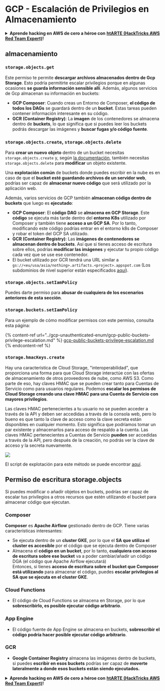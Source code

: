 # GCP - Escalación de Privilegios en Almacenamiento

<details>

<summary><strong>Aprende hacking en AWS de cero a héroe con</strong> <a href="https://training.hacktricks.xyz/courses/arte"><strong>htARTE (HackTricks AWS Red Team Expert)</strong></a><strong>!</strong></summary>

Otras formas de apoyar a HackTricks:

* Si quieres ver a tu **empresa anunciada en HackTricks** o **descargar HackTricks en PDF**, consulta los [**PLANES DE SUSCRIPCIÓN**](https://github.com/sponsors/carlospolop)!
* Consigue el [**merchandising oficial de PEASS & HackTricks**](https://peass.creator-spring.com)
* Descubre [**La Familia PEASS**](https://opensea.io/collection/the-peass-family), nuestra colección de [**NFTs exclusivos**](https://opensea.io/collection/the-peass-family)
* **Únete al** 💬 [**grupo de Discord**](https://discord.gg/hRep4RUj7f) o al [**grupo de Telegram**](https://t.me/peass) o **sígueme** en **Twitter** 🐦 [**@carlospolopm**](https://twitter.com/carlospolopm)**.**
* **Comparte tus trucos de hacking enviando PRs a los repositorios de GitHub de** [**HackTricks**](https://github.com/carlospolop/hacktricks) y [**HackTricks Cloud**](https://github.com/carlospolop/hacktricks-cloud).

</details>

## almacenamiento

### `storage.objects.get`

Este permiso te permite **descargar archivos almacenados dentro de Gcp Storage**. Esto podría permitirte escalar privilegios porque en algunas ocasiones **se guarda información sensible allí**. Además, algunos servicios de Gcp almacenan su información en buckets:

* **GCP Composer**: Cuando creas un Entorno de Composer, **el código de todos los DAGs** se guardará dentro de un **bucket**. Estas tareas pueden contener información interesante en su código.
* **GCR (Container Registry)**: La **imagen** de los contenedores se almacena dentro de **buckets**, lo que significa que si puedes leer los buckets podrás descargar las imágenes y **buscar fugas y/o código fuente**.

### `storage.objects.create`, `storage.objects.delete`

Para **crear un nuevo objeto** dentro de un bucket necesitas `storage.objects.create` y, según [la documentación](https://cloud.google.com/storage/docs/access-control/iam-permissions#object_permissions), también necesitas `storage.objects.delete` para **modificar** un objeto existente.

Una **explotación común** de buckets donde puedes escribir en la nube es en caso de que el **bucket esté guardando archivos de un servidor web**, podrías ser capaz de **almacenar nuevo código** que será utilizado por la aplicación web.

Además, varios servicios de GCP también **almacenan código dentro de buckets** que luego es **ejecutado**:

* **GCP Composer**: El **código DAG** se **almacena en GCP Storage**. Este **código** se ejecuta más tarde dentro del **entorno K8s** utilizado por Composer y también tiene **acceso a un GCP SA**. Por lo tanto, modificando este código podrías entrar en el entorno k8s de Composer y robar el token del GCP SA utilizado.
* **GCR (Container Registry)**: Las **imágenes de contenedores se almacenan dentro de buckets**. Así que si tienes acceso de escritura sobre ellos, podrías **modificar las imágenes** y ejecutar tu propio código cada vez que se use ese contenedor.
* El bucket utilizado por GCR tendrá una URL similar a `gs://<eu/usa/asia/nothing>.artifacts.<project>.appspot.com` (Los subdominios de nivel superior están especificados [aquí](https://cloud.google.com/container-registry/docs/pushing-and-pulling)).

### `storage.objects.setIamPolicy`

Puedes darte permiso para **abusar de cualquiera de los escenarios anteriores de esta sección**.

### **`storage.buckets.setIamPolicy`**

Para un ejemplo de cómo modificar permisos con este permiso, consulta esta página:

{% content-ref url="../gcp-unauthenticated-enum/gcp-public-buckets-privilege-escalation.md" %}
[gcp-public-buckets-privilege-escalation.md](../gcp-unauthenticated-enum/gcp-public-buckets-privilege-escalation.md)
{% endcontent-ref %}

### `storage.hmacKeys.create`

Hay una característica de Cloud Storage, "interoperabilidad", que proporciona una forma para que Cloud Storage interactúe con las ofertas de almacenamiento de otros proveedores de nube, como AWS S3. Como parte de eso, hay claves HMAC que se pueden crear tanto para Cuentas de Servicio como para usuarios regulares. Podemos **escalar los permisos de Cloud Storage creando una clave HMAC para una Cuenta de Servicio con mayores privilegios**.

Las claves HMAC pertenecientes a tu usuario no se pueden acceder a través de la API y deben ser accedidas a través de la consola web, pero lo bueno es que tanto la clave de acceso como la clave secreta están disponibles en cualquier momento. Esto significa que podríamos tomar un par existente y almacenarlos para acceso de respaldo a la cuenta. Las claves HMAC pertenecientes a Cuentas de Servicio **pueden** ser accedidas a través de la API, pero después de la creación, no podrás ver la clave de acceso y la secreta nuevamente.

![](https://rhinosecuritylabs.com/wp-content/uploads/2020/04/image2-1.png)

El script de explotación para este método se puede encontrar [aquí](https://github.com/RhinoSecurityLabs/GCP-IAM-Privilege-Escalation/blob/master/ExploitScripts/storage.hmacKeys.create.py).

## Permiso de escritura storage.objects

Si puedes modificar o añadir objetos en buckets, podrías ser capaz de escalar tus privilegios a otros recursos que estén utilizando el bucket para almacenar código que ejecutan.

### Composer

**Composer** es **Apache Airflow** gestionado dentro de GCP. Tiene varias características interesantes:

* Se ejecuta dentro de un **cluster GKE**, por lo que el **SA que utiliza el cluster es accesible** por el código que se ejecuta dentro de Composer
* Almacena el **código en un bucket**, por lo tanto, **cualquiera con acceso de escritura sobre ese bucket** va a poder cambiar/añadir un código DGA (el código que Apache Airflow ejecutará)\
Entonces, si tienes **acceso de escritura sobre el bucket que Composer está utilizando** para almacenar el código, puedes **escalar privilegios al SA que se ejecuta en el cluster GKE**.

### Cloud Functions

* El código de Cloud Functions se almacena en Storage, por lo que **sobrescribirlo, es posible ejecutar código arbitrario**.

### App Engine

* El código fuente de App Engine se almacena en buckets, **sobrescribir el código podría hacer posible ejecutar código arbitrario**.
### GCR

* **Google Container Registry** almacena las imágenes dentro de buckets, si puedes **escribir en esos buckets** podrías ser capaz de **moverte lateralmente a donde esos buckets están siendo ejecutados.**

<details>

<summary><strong>Aprende hacking en AWS de cero a héroe con</strong> <a href="https://training.hacktricks.xyz/courses/arte"><strong>htARTE (HackTricks AWS Red Team Expert)</strong></a><strong>!</strong></summary>

Otras formas de apoyar a HackTricks:

* Si quieres ver tu **empresa anunciada en HackTricks** o **descargar HackTricks en PDF** revisa los [**PLANES DE SUSCRIPCIÓN**](https://github.com/sponsors/carlospolop)!
* Consigue el [**merchandising oficial de PEASS & HackTricks**](https://peass.creator-spring.com)
* Descubre [**La Familia PEASS**](https://opensea.io/collection/the-peass-family), nuestra colección de [**NFTs**](https://opensea.io/collection/the-peass-family) exclusivos
* **Únete al** 💬 [**grupo de Discord**](https://discord.gg/hRep4RUj7f) o al [**grupo de telegram**](https://t.me/peass) o **sigue** a **Twitter** 🐦 [**@carlospolopm**](https://twitter.com/carlospolopm)**.**
* **Comparte tus trucos de hacking enviando PRs a los repositorios de github** [**HackTricks**](https://github.com/carlospolop/hacktricks) y [**HackTricks Cloud**](https://github.com/carlospolop/hacktricks-cloud).

</details>

